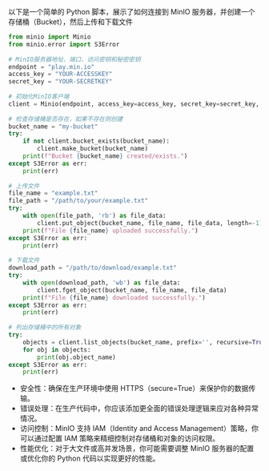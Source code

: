 以下是一个简单的 Python 脚本，展示了如何连接到 MinIO 服务器，并创建一个存储桶（Bucket），然后上传和下载文件

```python
from minio import Minio  
from minio.error import S3Error  
  
# MinIO服务器地址、端口、访问密钥和秘密密钥  
endpoint = "play.min.io"  
access_key = "YOUR-ACCESSKEY"  
secret_key = "YOUR-SECRETKEY"  
  
# 初始化MinIO客户端  
client = Minio(endpoint, access_key=access_key, secret_key=secret_key, secure=True)  
  
# 检查存储桶是否存在，如果不存在则创建  
bucket_name = "my-bucket"  
try:  
    if not client.bucket_exists(bucket_name):  
        client.make_bucket(bucket_name)  
    print(f"Bucket {bucket_name} created/exists.")  
except S3Error as err:  
    print(err)  
  
# 上传文件  
file_name = "example.txt"  
file_path = "/path/to/your/example.txt"  
try:  
    with open(file_path, 'rb') as file_data:  
        client.put_object(bucket_name, file_name, file_data, length=-1)  
    print(f"File {file_name} uploaded successfully.")  
except S3Error as err:  
    print(err)  
  
# 下载文件  
download_path = "/path/to/download/example.txt"  
try:  
    with open(download_path, 'wb') as file_data:  
        client.fget_object(bucket_name, file_name, file_data)  
    print(f"File {file_name} downloaded successfully.")  
except S3Error as err:  
    print(err)  
  
# 列出存储桶中的所有对象  
try:  
    objects = client.list_objects(bucket_name, prefix='', recursive=True)  
    for obj in objects:  
        print(obj.object_name)  
except S3Error as err:  
    print(err)
```



- 安全性：确保在生产环境中使用 HTTPS（secure=True）来保护你的数据传输。
- 错误处理：在生产代码中，你应该添加更全面的错误处理逻辑来应对各种异常情况。
- 访问控制：MinIO 支持 IAM（Identity and Access Management）策略，你可以通过配置 IAM 策略来精细控制对存储桶和对象的访问权限。
- 性能优化：对于大文件或高并发场景，你可能需要调整 MinIO 服务器的配置或优化你的 Python 代码以实现更好的性能。